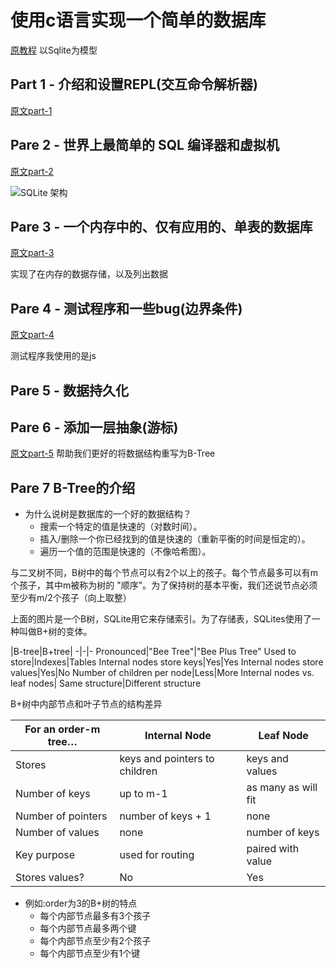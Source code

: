 # 使用c语言实现一个简单的数据库

[原教程](https://cstack.github.io/db_tutorial/)
以Sqlite为模型

## Part 1 - 介绍和设置REPL(交互命令解析器)

[原文part-1](https://cstack.github.io/db_tutorial/parts/part1.html)

## Pare 2 - 世界上最简单的 SQL 编译器和虚拟机

[原文part-2](https://cstack.github.io/db_tutorial/parts/part2.html)

![SQLite 架构](https://cstack.github.io/db_tutorial/assets/images/arch2.gif)

## Pare 3 - 一个内存中的、仅有应用的、单表的数据库

[原文part-3](https://cstack.github.io/db_tutorial/parts/part3.html)

实现了在内存的数据存储，以及列出数据

## Pare 4 - 测试程序和一些bug(边界条件)

[原文part-4](https://cstack.github.io/db_tutorial/parts/part4.html)

测试程序我使用的是js

## Pare 5 - 数据持久化

## Pare 6 - 添加一层抽象(游标)

[原文part-5](https://cstack.github.io/db_tutorial/parts/part5.html)
帮助我们更好的将数据结构重写为B-Tree

## Pare 7 B-Tree的介绍

* 为什么说树是数据库的一个好的数据结构？
  * 搜索一个特定的值是快速的（对数时间）。
  * 插入/删除一个你已经找到的值是快速的（重新平衡的时间是恒定的）。
  * 遍历一个值的范围是快速的（不像哈希图）。

与二叉树不同，B树中的每个节点可以有2个以上的孩子。每个节点最多可以有m个孩子，其中m被称为树的 "顺序"。为了保持树的基本平衡，我们还说节点必须至少有m/2个孩子（向上取整）

上面的图片是一个B树，SQLite用它来存储索引。为了存储表，SQLites使用了一种叫做B+树的变体。

|B-tree|B+tree|
-|-|-
Pronounced|"Bee Tree"|"Bee Plus Tree"
Used to store|Indexes|Tables
Internal nodes store keys|Yes|Yes
Internal nodes store values|Yes|No
Number of children per node|Less|More
Internal nodes vs. leaf nodes| Same structure|Different structure

B+树中内部节点和叶子节点的结构差异

For an order-m tree…  |  Internal Node |  Leaf Node
-|-|-
Stores | keys and pointers to children |  keys and values
Number of keys | up to m-1 |  as many as will fit
Number of pointers | number of keys + 1 | none
Number of values  |  none  |  number of keys
Key purpose  |   used for routing |   paired with value
Stores values? | No | Yes

* 例如:order为3的B+树的特点
  * 每个内部节点最多有3个孩子
  * 每个内部节点最多两个键
  * 每个内部节点至少有2个孩子
  * 每个内部节点至少有1个键
